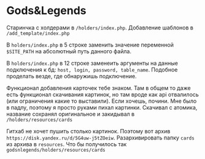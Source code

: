 # Gods&Legends
Старинчка с холдерами в `/holders/index.php`. Добавление шаблонов в `/add_template/index.php`

В `holders/index.php` в 5 строке заменить значение переменной `$SITE_PATH` на абсолютный путь данного файла.

В `holders/index.php` в 12 строке заменеить аргументы на данные подключения к бд: `host, login, password, table_name`.
Подобное проделать везде, где обнаружишь подключение.

Функционал добавления карточек тебе знаком. Там в общем то даже есть функционал скачивания картинок,
но там вроде как api отвалилось (или ограничения какие то выставили). Если хочешь, почини.
Мне было в падлу, поэтому я просто руками пихал картинки. Скачивал с атомика, название сохранял оригинальное и закидывал в 
`/holders/resources/cards`

Гитхаб не хочет пушить столько картинок. Поэтому вот архив
`https://disk.yandex.ru/d/5G4uw-j5tZOeiw`. Разархивировать папку `cards` из архива в `resources`.
Что бы получилось так `godsnlegends/holders/resources/cards`